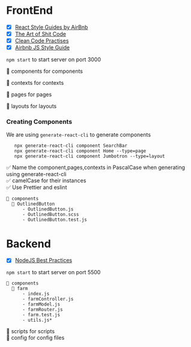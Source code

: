# FrontEnd

- [x] [React Style Guides by AirBnb](https://github.com/airbnb/javascript/tree/master/react#naming)
- [x] [The Art of Shit Code](https://github.com/trekhleb/state-of-the-art-shitcode)
- [x] [Clean Code Practises](https://github.com/ryanmcdermott/clean-code-javascript)            
- [x] [Airbnb JS Style Guide](https://github.com/airbnb/javascript/blob/master/README.md)

`npm start` to start server on port 3000

📁 components for components

📁 contexts for contexts

📁 pages for pages

📁 layouts for layouts

### Creating Components

We are using `generate-react-cli` to generate components

```
   npx generate-react-cli component SearchBar
   npx generate-react-cli component Home --type=page
   npx generate-react-cli component Jumbotron --type=layout
```

✅ Name the component,pages,contexts in PascalCase when generating using generate-react-cli  
✅ camelCase for their instances  
✅ Use Prettier and eslint

```
📁 components
  📁 OutlinedButton
      - OutlinedButton.js
      - OutlinedButton.scss
      - OutlinedButton.test.js
```

# Backend
- [x] [NodeJS Best Practices](https://github.com/goldbergyoni/nodebestpractices/blob/master/README.md)                                

`npm start` to start server on port 5500

```
📁 components
  📁 farm
      - index.js
      - farmController.js
      - farmModel.js   
      - farmRouter.js   
      - farm.test.js 
      - utils.js*  
```
📁 scripts for scripts           
📁 config for config files               

